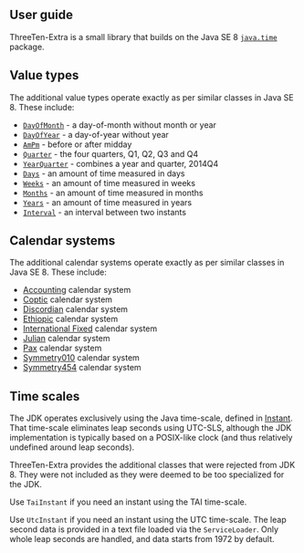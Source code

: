 ## User guide

ThreeTen-Extra is a small library that builds on the Java SE 8
[`java.time`](https://docs.oracle.com/javase/8/docs/api/java/time/package-summary.html) package.


## Value types

The additional value types operate exactly as per similar classes in Java SE 8.
These include:

* [`DayOfMonth`](apidocs/org/threeten/extra/DayOfMonth.html) - a day-of-month without month or year
* [`DayOfYear`](apidocs/org/threeten/extra/DayOfYear.html) - a day-of-year without year
* [`AmPm`](apidocs/org/threeten/extra/AmPm.html) - before or after midday
* [`Quarter`](apidocs/org/threeten/extra/Quarter.html) - the four quarters, Q1, Q2, Q3 and Q4
* [`YearQuarter`](apidocs/org/threeten/extra/YearQuarter.html) - combines a year and quarter, 2014Q4
* [`Days`](apidocs/org/threeten/extra/Days.html) - an amount of time measured in days
* [`Weeks`](apidocs/org/threeten/extra/Weeks.html) - an amount of time measured in weeks
* [`Months`](apidocs/org/threeten/extra/Months.html) - an amount of time measured in months
* [`Years`](apidocs/org/threeten/extra/Years.html) - an amount of time measured in years
* [`Interval`](apidocs/org/threeten/extra/Interval.html) - an interval between two instants


## Calendar systems

The additional calendar systems operate exactly as per similar classes in Java SE 8.
These include:

* [Accounting](apidocs/org/threeten/extra/chrono/AccountingChronology.html) calendar system
* [Coptic](apidocs/org/threeten/extra/chrono/CopticChronology.html) calendar system
* [Discordian](apidocs/org/threeten/extra/chrono/DiscordianChronology.html) calendar system
* [Ethiopic](apidocs/org/threeten/extra/chrono/EthiopicChronology.html) calendar system
* [International Fixed](apidocs/org/threeten/extra/chrono/InternationalFixedChronology.html) calendar system
* [Julian](apidocs/org/threeten/extra/chrono/JulianChronology.html) calendar system
* [Pax](apidocs/org/threeten/extra/chrono/PaxChronology.html) calendar system
* [Symmetry010](apidocs/org/threeten/extra/chrono/Symmetry010Chronology.html) calendar system
* [Symmetry454](apidocs/org/threeten/extra/chrono/Symmetry454Chronology.html) calendar system


## Time scales

The JDK operates exclusively using the Java time-scale, defined in
[Instant](https://docs.oracle.com/javase/8/docs/api/java/time/Instant.html).
That time-scale eliminates leap seconds using UTC-SLS, although the JDK implementation
is typically based on a POSIX-like clock (and thus relatively undefined around leap seconds).

ThreeTen-Extra provides the additional classes that were rejected from JDK 8.
They were not included as they were deemed to be too specialized for the JDK.

Use `TaiInstant` if you need an instant using the TAI time-scale.

Use `UtcInstant` if you need an instant using the UTC time-scale.
The leap second data is provided in a text file loaded via the `ServiceLoader`.
Only whole leap seconds are handled, and data starts from 1972 by default.
